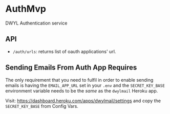 # AuthMvp

DWYL Authentication service

## API

- `/auth/urls`: returns list of oauth applications' url.

## Sending Emails From Auth App Requires

The only requirement that you need to fulfil
in order to enable sending emails
is having the `EMAIL_APP_URL` set in your `.env`
and the `SECRET_KEY_BASE` environment variable needs to be the _same_
as the `dwylmail` Heroku app.

Visit: https://dashboard.heroku.com/apps/dwylmail/settings
and copy the `SECRET_KEY_BASE` from Config Vars.
